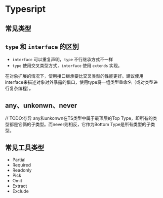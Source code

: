 # Typesript


## 常见类型


## `type` 和 `interface` 的区别

* `interface` 可以重复声明，`type` 不行继承方式不一样
* `type` 使用交叉类型方式，`interface` 使用 `extends` 实现。

在对象扩展的情况下，使用接口继承要比交叉类型的性能更好。建议使用interface来描述对象对外暴露的借口，使用type将一组类型重命名（或对类型进行复杂编程）。

## any、unkonwn、never

// TODO:存异
any和unkonwn在TS类型中属于最顶层的Top Type，即所有的类型都是它俩的子类型。而never则相反，它作为Bottom Type是所有类型的子类型。

## 常见工具类型

* Partial
* Required
* Readonly
* Pick
* Omit
* Extract
* Exclude